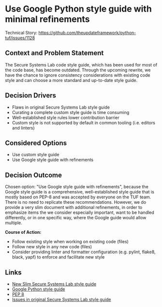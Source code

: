 # Use Google Python style guide with minimal refinements

Technical Story: https://github.com/theupdateframework/python-tuf/issues/1128

## Context and Problem Statement

The Secure Systems Lab code style guide, which has been used for most of the
code base, has become outdated. Through the upcoming rewrite, we have the
chance to ignore consistency considerations with existing code style and can
choose a more standard and up-to-date style guide.

## Decision Drivers

* Flaws in original Secure Systems Lab style guide
* Curating a complete custom style guide is time consuming
* Well-established style rules lower contribution barrier
* Custom style is not supported by default in common tooling (i.e. editors
  and linters)

## Considered Options

* Use custom style guide
* Use Google style guide with refinements

## Decision Outcome

Chosen option: "Use Google style guide with refinements", because the Google
style guide is a comprehensive, well-established style guide that is mostly
based on PEP-8 and was accepted by everyone on the TUF team. There is no need
to replicate these recommendations. However, we do provide a very slim document
with additional refinements, in order to emphasize items the we consider
especially important, want to be handled differently, or in one specific way,
where the Google guide would allow multiple.

**Course of Action:**
* Follow existing style when working on existing code (files)
* Follow new style in any new code (files)
* Consider providing linter and formatter configuration (e.g. pylint, flake8,
  black, yapf) to enforce and facilitate new style


## Links
* [New Slim Secure Systems Lab style guide](https://github.com/secure-systems-lab/code-style-guidelines/pull/21)
* [Google Python style guide](https://google.github.io/styleguide/pyguide.html)
* [PEP 8](https://www.python.org/dev/peps/pep-0008/)
* [Issues in original Secure Systems Lab style guide](https://github.com/secure-systems-lab/code-style-guidelines/issues/20)
